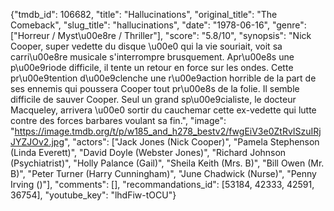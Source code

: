{"tmdb_id": 106682, "title": "Hallucinations", "original_title": "The Comeback", "slug_title": "hallucinations", "date": "1978-06-16", "genre": ["Horreur / Myst\u00e8re / Thriller"], "score": "5.8/10", "synopsis": "Nick Cooper, super vedette du disque \u00e0 qui la vie souriait, voit sa carri\u00e8re musicale s'interrompre brusquement. Apr\u00e8s une p\u00e9riode difficile, il tente un retour en force sur les ondes. Cette pr\u00e9tention d\u00e9clenche une r\u00e9action horrible de la part de ses ennemis qui poussera Cooper tout pr\u00e8s de la folie. Il semble difficile de sauver Cooper. Seul un grand sp\u00e9cialiste, le docteur Macqueley, arrivera \u00e0 sortir du cauchemar cette ex-vedette qui lutte contre des forces barbares voulant sa fin.", "image": "https://image.tmdb.org/t/p/w185_and_h278_bestv2/fwgEiV3e0ZtRvISzuIRjJYZJOv2.jpg", "actors": ["Jack Jones (Nick Cooper)", "Pamela Stephenson (Linda Everett)", "David Doyle (Webster Jones)", "Richard Johnson (Psychiatrist)", "Holly Palance (Gail)", "Sheila Keith (Mrs. B)", "Bill Owen (Mr. B)", "Peter Turner (Harry Cunningham)", "June Chadwick (Nurse)", "Penny Irving ()"], "comments": [], "recommandations_id": [53184, 42333, 42591, 36754], "youtube_key": "lhdFiw-tOCU"}